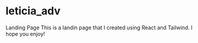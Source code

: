 # leticia_adv
Landing Page
This is a landin page that I created using React and Tailwind.
I hope you enjoy!
